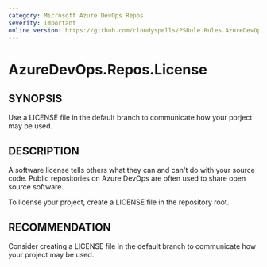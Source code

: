 ```yaml
---
category: Microsoft Azure DevOps Repos
severity: Important
online version: https://github.com/cloudyspells/PSRule.Rules.AzureDevOps/blob/main/src/PSRule.Rules.AzureDevOps/en-US/AzureDevOps.Repos.License.md
---
```


# AzureDevOps.Repos.License

## SYNOPSIS

Use a LICENSE file in the default branch to communicate how your porject may be used.

## DESCRIPTION

A software license tells others what they can and can't do with your source code.
Public repositories on Azure DevOps are often used to share open source software.

To license your project, create a LICENSE file in the repository root.

## RECOMMENDATION

Consider creating a LICENSE file in the default branch to communicate how your
project may be used.
